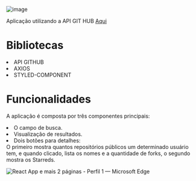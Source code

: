 
![image](https://user-images.githubusercontent.com/81257067/124479671-e2760280-dd7c-11eb-8822-fa1236227320.png)


Aplicação utilizando a API GIT HUB <a href='https://heavy-land.surge.sh/'>Aqui<a>

# Bibliotecas
 <li>API GITHUB</li>
 <li>AXIOS</li>
 <li>STYLED-COMPONENT</li>

# Funcionalidades
A aplicação é composta por três componentes principais:

 <li>O campo de busca.</li>
 <li>Visualização de resultados.</li>
 <li>Dois botões para detalhes:</li>
 O primeiro mostra quantos repositórios públicos um determinado usuário tem, e quando clicado,  lista os nomes e a quantidade de forks, 
o segundo mostra os Starreds.
  




![React App e mais 2 páginas - Perfil 1 — Microsoft Edge](https://user-images.githubusercontent.com/81257067/150793401-0616c994-4d6b-4b88-b889-3925cd8a6696.jpg)
